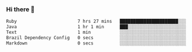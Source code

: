 ### Hi there 👋

<!--START_SECTION:waka-->

```txt
Ruby                       7 hrs 27 mins   ██████████████████████░░░   87.54 %
Java                       1 hr 1 min      ███░░░░░░░░░░░░░░░░░░░░░░   12.03 %
Text                       1 min           ░░░░░░░░░░░░░░░░░░░░░░░░░   00.23 %
Brazil Dependency Config   0 secs          ░░░░░░░░░░░░░░░░░░░░░░░░░   00.14 %
Markdown                   0 secs          ░░░░░░░░░░░░░░░░░░░░░░░░░   00.07 %
```

<!--END_SECTION:waka-->

<!--
**jerry-shao/jerry-shao** is a ✨ _special_ ✨ repository because its `README.md` (this file) appears on your GitHub profile.

Here are some ideas to get you started:

- 🔭 I’m currently working on ...
- 🌱 I’m currently learning ...
- 👯 I’m looking to collaborate on ...
- 🤔 I’m looking for help with ...
- 💬 Ask me about ...
- 📫 How to reach me: ...
- 😄 Pronouns: ...
- ⚡ Fun fact: ...
-->
